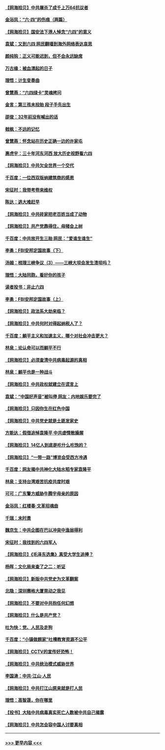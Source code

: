 #### [【网海拾贝】中共屠杀了成千上万64抗议者](../pages/nsc993/n13002713.md?t=06081201) 
#### [金浴凤：“六·四”的伤痕（两篇）](../pages/nsc993/n13001719.md?t=06081201) 
#### [【网海拾贝】国安法下港人悼念“六四”的意义](../pages/nsc993/n13001039.md?t=06081201) 
#### [袁斌：又到六四 网民翻墙到海外网络表达哀思](../pages/nsc993/n13000995.md?t=06081201) 
#### [颜纯钩：正义可能迟到，但不会永远缺席](../pages/nsc993/n13000920.md?t=06081201) 
#### [万古缘：被血漂起的日子](../pages/nsc993/n13000914.md?t=06081201) 
#### [理悟：计生变奏曲](../pages/nsc993/n13000414.md?t=06081201) 
#### [曾慧燕：“六四绿卡”灵魂拷问](../pages/nsc993/n13000277.md?t=06081201) 
#### [金言：第三孩未投胎 段子手先出生](../pages/nsc993/n13000215.md?t=06081201) 
#### [邵俊：32年前没有喊出的话](../pages/nsc993/n13000181.md?t=06081201) 
#### [戟枫：不远的记忆](../pages/nsc993/n13000121.md?t=06081201) 
#### [曾慧燕：怀念站在历史正确一边的许家屯](../pages/nsc993/n13000073.md?t=06081201) 
#### [惠虎宇：三十年河东河西 放大历史视野看六四](../pages/nsc993/n13000018.md?t=06081201) 
#### [【网海拾贝】中共欠全世界一个交代](../pages/nsc993/n12998706.md?t=06081201) 
#### [千百度：一位西双版纳建筑商的感恩](../pages/nsc993/n12998487.md?t=06081201) 
#### [宋征时：我带考卷来维权](../pages/nsc993/n12994088.md?t=06081201) 
#### [陈达：逃大难赶早](../pages/nsc993/n12993569.md?t=06081201) 
#### [【网海拾贝】中共砖家把老百姓当成了动物](../pages/nsc993/n12993483.md?t=06081201) 
#### [【网海拾贝】共产党靠得住，母猪会上树](../pages/nsc993/n12990730.md?t=06081201) 
#### [千百度：中共放开生三胎 网民：“爱谁生谁生”](../pages/nsc993/n12990644.md?t=06081201) 
#### [李勇：FBI安邦定国故事（下）](../pages/nsc993/n12987854.md?t=06081201) 
#### [汤姆：梳理三峡争议（3）——三峡大坝会发生溃坝吗？](../pages/nsc993/n12989806.md?t=06081201) 
#### [理悟：大陆同胞，看好你的孩子](../pages/nsc993/n12989778.md?t=06081201) 
#### [读者投书：非止六四](../pages/nsc993/n12989673.md?t=06081201) 
#### [李勇：FBI安邦定国故事（上）](../pages/nsc993/n12987749.md?t=06081201) 
#### [【网海拾贝】政法系大劫来临？](../pages/nsc993/n12987596.md?t=06081201) 
#### [【网海拾贝】中共何时对得起纳税人了？](../pages/nsc993/n12985578.md?t=06081201) 
#### [千百度：躺平主义和加速主义，哪个对社会冲击更大？](../pages/nsc993/n12985512.md?t=06081201) 
#### [林泉：论认命可以而躺平不行](../pages/nsc993/n12985505.md?t=06081201) 
#### [【网海拾贝】必须查清中共病毒起源的真相](../pages/nsc993/n12984276.md?t=06081201) 
#### [林泉：躺平也是一种战斗](../pages/nsc993/n12984194.md?t=06081201) 
#### [【网海拾贝】中共政权就建立在谎言上](../pages/nsc993/n12981880.md?t=06081201) 
#### [袁斌：“中国好声音”被叫停 网友：内地娱乐要完了](../pages/nsc993/n12981826.md?t=06081201) 
#### [【网海拾贝】只因你生在红色中国](../pages/nsc993/n12979096.md?t=06081201) 
#### [【网海拾贝】中共党史就是土匪发家史](../pages/nsc993/n12976478.md?t=06081201) 
#### [方能达：假借追悼袁隆平 中共虚情散臊腥](../pages/nsc993/n12976396.md?t=06081201) 
#### [【网海拾贝】14亿人到底是吃什么吃饱的？](../pages/nsc993/n12974125.md?t=06081201) 
#### [【网海拾贝】“一带一路”博览会受西方冷遇](../pages/nsc993/n12971787.md?t=06081201) 
#### [千百度：网友揭中共神化大陆水稻专家袁隆平](../pages/nsc993/n12971733.md?t=06081201) 
#### [林泉：支持台湾艰苦抗疫共度时艰](../pages/nsc993/n12971350.md?t=06081201) 
#### [可可：广东警方威胁牛腾宇母亲的原因](../pages/nsc993/n12971100.md?t=06081201) 
#### [金浴凤：红楼春·文革招魂曲](../pages/nsc993/n12970354.md?t=06081201) 
#### [千瑞：末时景](../pages/nsc993/n12970337.md?t=06081201) 
#### [魏京生：中共企图在巴以冲突中渔翁得利](../pages/nsc993/n12970286.md?t=06081201) 
#### [宋征时：我找到的六四军人](../pages/nsc993/n12970213.md?t=06081201) 
#### [【网海拾贝】《毛泽东选集》真受大学生追捧？](../pages/nsc993/n12968779.md?t=06081201) 
#### [杨晖：文化局来查了之二：听证](../pages/nsc993/n12966528.md?t=06081201) 
#### [【网海拾贝】新版中共党史为文革翻案](../pages/nsc993/n12967526.md?t=06081201) 
#### [北隐：深圳赛格大厦晃动之我见](../pages/nsc993/n12967393.md?t=06081201) 
#### [【网海拾贝】不要对中共抱任何幻想](../pages/nsc993/n12965222.md?t=06081201) 
#### [【网海拾贝】什么是共产党？](../pages/nsc993/n12962781.md?t=06081201) 
#### [吐为快：党、人民及走狗](../pages/nsc993/n12962747.md?t=06081201) 
#### [千百度：“小镇做题家”吐槽教育资源不公平](../pages/nsc993/n12962705.md?t=06081201) 
#### [【网海拾贝】CCTV的宣传好恐怖！](../pages/nsc993/n12959984.md?t=06081201) 
#### [【网海拾贝】中共统治模式威胁世界](../pages/nsc993/n12957622.md?t=06081201) 
#### [李国涛：中共‧江山‧人民](../pages/nsc993/n12957502.md?t=06081201) 
#### [【网海拾贝】中共打江山原来就是打人民](../pages/nsc993/n12954345.md?t=06081201) 
#### [理悟：高智晟，你在哪里](../pages/nsc993/n12953115.md?t=06081201) 
#### [【投书】大陆中共病毒真实死亡人数被中共自己揭露](../pages/nsc993/n12953050.md?t=06081201) 
#### [【网海拾贝】中共怎会容中国人讨要真相](../pages/nsc993/n12952161.md?t=06081201) 

----
#### [ >>> 更早内容 <<< ](../indexes/nsc993-earlier.md)
